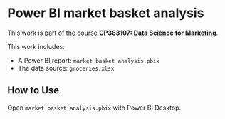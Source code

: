 # Power BI market basket analysis 

This work is part of the course **CP363107: Data Science for Marketing**.

This work includes:
- A Power BI report: `market basket analysis.pbix`
- The data source: `groceries.xlsx`

## How to Use
Open `market basket analysis.pbix` with Power BI Desktop.
